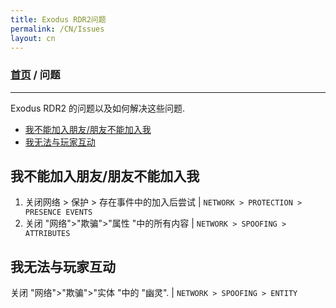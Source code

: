 ```yaml
---
title: Exodus RDR2问题
permalink: /CN/Issues
layout: cn
---
```

### [首页](../index.md) / 问题
---
Exodus RDR2 的问题以及如何解决这些问题.
- [我不能加入朋友/朋友不能加入我](#我不能加入朋友/朋友不能加入我)
- [我无法与玩家互动](#我无法与玩家互动)

## 我不能加入朋友/朋友不能加入我
1. 关闭网络 > 保护 > 存在事件中的加入后尝试 | `NETWORK > PROTECTION > PRESENCE EVENTS`
2. 关闭 "网络">"欺骗">"属性 "中的所有内容 | `NETWORK > SPOOFING > ATTRIBUTES`

## 我无法与玩家互动
关闭 "网络">"欺骗">"实体 "中的 "幽灵". | `NETWORK > SPOOFING > ENTITY`
